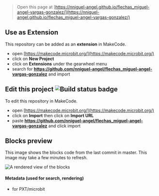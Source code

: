 
> Open this page at [https://nniguel-angel.github.io/flechas_miguel-angel-vargas-gonzalez/](https://nniguel-angel.github.io/flechas_miguel-angel-vargas-gonzalez/)

## Use as Extension

This repository can be added as an **extension** in MakeCode.

* open [https://makecode.microbit.org/](https://makecode.microbit.org/)
* click on **New Project**
* click on **Extensions** under the gearwheel menu
* search for **https://github.com/nniguel-angel/flechas_miguel-angel-vargas-gonzalez** and import

## Edit this project ![Build status badge](https://github.com/nniguel-angel/flechas_miguel-angel-vargas-gonzalez/workflows/MakeCode/badge.svg)

To edit this repository in MakeCode.

* open [https://makecode.microbit.org/](https://makecode.microbit.org/)
* click on **Import** then click on **Import URL**
* paste **https://github.com/nniguel-angel/flechas_miguel-angel-vargas-gonzalez** and click import

## Blocks preview

This image shows the blocks code from the last commit in master.
This image may take a few minutes to refresh.

![A rendered view of the blocks](https://github.com/nniguel-angel/flechas_miguel-angel-vargas-gonzalez/raw/master/.github/makecode/blocks.png)

#### Metadata (used for search, rendering)

* for PXT/microbit
<script src="https://makecode.com/gh-pages-embed.js"></script><script>makeCodeRender("{{ site.makecode.home_url }}", "{{ site.github.owner_name }}/{{ site.github.repository_name }}");</script>
